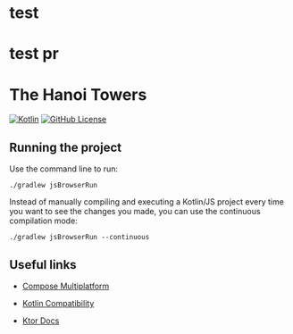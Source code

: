 # test
# test pr
# The Hanoi Towers
[![Kotlin](https://img.shields.io/badge/kotlin-1.7.21-blue.svg?logo=kotlin)](http://kotlinlang.org)
[![GitHub License](https://img.shields.io/badge/license-Apache%20License%202.0-blue.svg?style=flat)](http://www.apache.org/licenses/LICENSE-2.0)

## Running the project

Use the command line to run:

``` 
./gradlew jsBrowserRun
```

Instead of manually compiling and executing a Kotlin/JS project every time you want to see the changes you made, you can use the continuous compilation mode:
```
./gradlew jsBrowserRun --continuous
```


## Useful links 

- [Compose Multiplatform](https://github.com/JetBrains/compose-jb)

- [Kotlin Compatibility](https://github.com/JetBrains/compose-jb/blob/master/VERSIONING.md#kotlin-compatibility)

- [Ktor Docs](https://ktor.io/docs/welcome.html)


